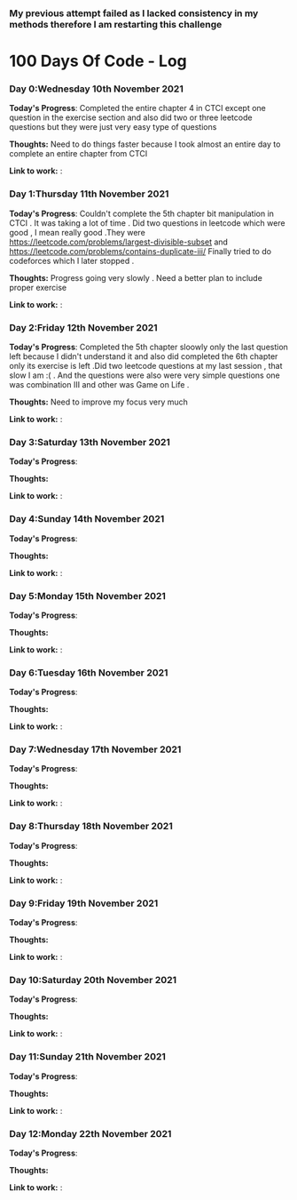 ### My previous attempt failed as I lacked consistency in  my methods therefore I am restarting this challenge

# 100 Days Of Code - Log

### Day 0:Wednesday 10th November 2021 

**Today's Progress**: Completed the entire chapter 4 in CTCI except one question in the exercise section and also did two or three leetcode questions but they were just very easy type of questions

**Thoughts:**  Need to do things faster because I took almost an entire day to complete an entire chapter from CTCI

**Link to work:** :


### Day 1:Thursday 11th November 2021 

**Today's Progress**: Couldn't complete the 5th chapter bit manipulation in CTCI . It was taking a lot of time . Did two questions in leetcode which were good , I mean really good .They were https://leetcode.com/problems/largest-divisible-subset and https://leetcode.com/problems/contains-duplicate-iii/ Finally tried to do codeforces which I later stopped .

**Thoughts:**  Progress going very slowly . Need a better plan to include proper exercise

**Link to work:** : 

### Day 2:Friday 12th November 2021 

**Today's Progress**: Completed the 5th chapter sloowly only the last question left because I didn't understand it and also did completed the 6th chapter only its exercise is left .Did two leetcode questions at my last session , that slow I am :( . And the questions were also were very simple questions one was combination III and other was Game on Life .

**Thoughts:**  Need to improve my focus very much 

**Link to work:** :

### Day 3:Saturday 13th November 2021 

**Today's Progress**: 

**Thoughts:**  

**Link to work:** :

### Day 4:Sunday 14th November 2021 

**Today's Progress**: 

**Thoughts:**  

**Link to work:** :


### Day 5:Monday 15th November 2021 

**Today's Progress**: 

**Thoughts:**  

**Link to work:** :

### Day 6:Tuesday 16th November 2021 

**Today's Progress**: 

**Thoughts:**  

**Link to work:** :

### Day 7:Wednesday 17th November 2021 

**Today's Progress**: 

**Thoughts:**  

**Link to work:** :

### Day 8:Thursday 18th November 2021 

**Today's Progress**: 

**Thoughts:**  

**Link to work:** :

### Day 9:Friday 19th November 2021 

**Today's Progress**: 

**Thoughts:**  

**Link to work:** :

### Day 10:Saturday 20th November 2021 

**Today's Progress**: 

**Thoughts:**  

**Link to work:** :

### Day 11:Sunday 21th November 2021 

**Today's Progress**: 

**Thoughts:**  

**Link to work:** :


### Day 12:Monday 22th November 2021 

**Today's Progress**: 

**Thoughts:**  

**Link to work:** :